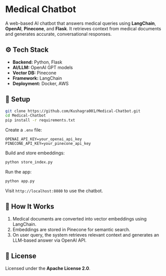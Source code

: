 # Medical Chatbot

A web-based AI chatbot that answers medical queries using **LangChain**, **OpenAI**, **Pinecone**, and **Flask**. It retrieves context from medical documents and generates accurate, conversational responses.

## ⚙️ Tech Stack

* **Backend:** Python, Flask
* **AI/LLM:** OpenAI GPT models
* **Vector DB:** Pinecone
* **Framework:** LangChain
* **Deployment:** Docker, AWS

## 🚀 Setup

```bash
git clone https://github.com/Kushagra001/Medical-Chatbot.git
cd Medical-Chatbot
pip install -r requirements.txt
```

Create a `.env` file:

```
OPENAI_API_KEY=your_openai_api_key
PINECONE_API_KEY=your_pinecone_api_key
```

Build and store embeddings:

```bash
python store_index.py
```

Run the app:

```bash
python app.py
```

Visit `http://localhost:8080` to use the chatbot.

## 🧠 How It Works

1. Medical documents are converted into vector embeddings using LangChain.
2. Embeddings are stored in Pinecone for semantic search.
3. On user query, the system retrieves relevant context and generates an LLM-based answer via OpenAI API.

## 📄 License

Licensed under the **Apache License 2.0**.
